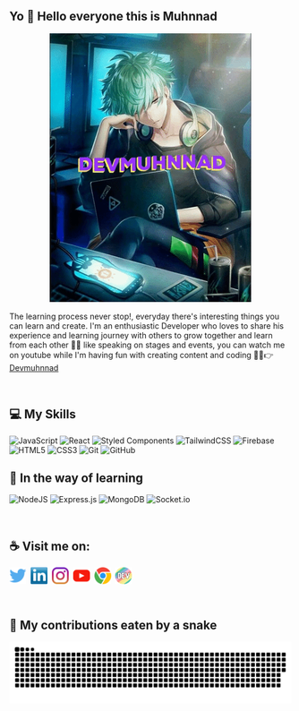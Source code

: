 ## Yo 👋 Hello everyone this is Muhnnad

<p align="center">
  <img src="https://github.com/devmuhnnad/devmuhnnad/blob/main/devgif.gif" alt="gif devmuhnnad" />
</p>

The learning process never stop!, everyday there's interesting things you can learn and create.
I'm an enthusiastic Developer who loves to share his experience and learning journey with others to grow together and learn from each other 🌠💜 like speaking on stages and events, you can watch me on youtube while I'm having fun with creating content and coding 👨‍💻👉 [Devmuhnnad](https://www.youtube.com/channel/UCfP8vqQZJILAfQp4WEGozzg)

<br/>

## 💻 My Skills

![JavaScript](https://img.shields.io/badge/javascript-%23323330.svg?style=for-the-badge&logo=javascript&logoColor=%23F7DF1E)
![React](https://img.shields.io/badge/react-%2320232a.svg?style=for-the-badge&logo=react&logoColor=%2361DAFB)
![Styled Components](https://img.shields.io/badge/styled--components-DB7093?style=for-the-badge&logo=styled-components&logoColor=white)
![TailwindCSS](https://img.shields.io/badge/tailwindcss-%2338B2AC.svg?style=for-the-badge&logo=tailwind-css&logoColor=white)
![Firebase](https://img.shields.io/badge/firebase-%23039BE5.svg?style=for-the-badge&logo=firebase)
![HTML5](https://img.shields.io/badge/html5-%23E34F26.svg?style=for-the-badge&logo=html5&logoColor=white)
![CSS3](https://img.shields.io/badge/css3-%231572B6.svg?style=for-the-badge&logo=css3&logoColor=white)
![Git](https://img.shields.io/badge/git-%23F05033.svg?style=for-the-badge&logo=git&logoColor=white)
![GitHub](https://img.shields.io/badge/github-%23121011.svg?style=for-the-badge&logo=github&logoColor=white)
<br/>

## 💜 In the way of learning

![NodeJS](https://img.shields.io/badge/node.js-6DA55F?style=for-the-badge&logo=node.js&logoColor=white)
![Express.js](https://img.shields.io/badge/express.js-%23404d59.svg?style=for-the-badge&logo=express&logoColor=%2361DAFB)
![MongoDB](https://img.shields.io/badge/MongoDB-%234ea94b.svg?style=for-the-badge&logo=mongodb&logoColor=white)
![Socket.io](https://img.shields.io/badge/Socket.io-black?style=for-the-badge&logo=socket.io&badgeColor=010101)

<br/>

## ☕ Visit me on:

<p align="left">
<a  href="https://twitter.com/devmuhnnad" target="blank"><img align="center" src="https://github.com/devmuhnnad/devmuhnnad/blob/main/socials/twitter%20(2).png" alt="" height="30" /></a>&nbsp;
<a href="https://www.linkedin.com/in/devmuhnnad/" target="blank"><img align="center" src="https://github.com/devmuhnnad/devmuhnnad/blob/main/socials/transparent-Linkedin-logo-icon.png" alt="" height="30" /></a>&nbsp;
<a href="https://www.instagram.com/devmuhnnad/" target="blank"><img align="center" src="https://github.com/devmuhnnad/devmuhnnad/blob/main/socials/instagram.png" alt="" height="30" /></a>&nbsp;
<a href="https://www.youtube.com/channel/UCfP8vqQZJILAfQp4WEGozzg" target="blank"><img align="center" src="https://github.com/devmuhnnad/devmuhnnad/blob/main/socials/youtube.png" alt="" height="30" /></a>&nbsp;
<a href="https://muhnnad.me" target="blank"><img align="center" src="https://github.com/devmuhnnad/devmuhnnad/blob/main/socials/chrome.png" alt="" height="30" /></a>&nbsp;
<a href="https://dev.to/devmuhnnad" target="blank"><img align="center" src="https://github.com/devmuhnnad/devmuhnnad/blob/main/socials/devto.png" alt="" height="30" /></a>&nbsp;
<a href="http://discordapp.com/users/819686854990233681" target="blank"><img align="center" src="https://www.freepnglogos.com/uploads/discord-logo-png/discord-will-provide-official-verification-esports-team-4.png" alt="" height="30" /></a>
</p>

<br/>

## 🐍 My contributions eaten by a snake
![snake gif](https://github.com/devmuhnnad/devmuhnnad/blob/output/github-contribution-grid-snake.svg)

